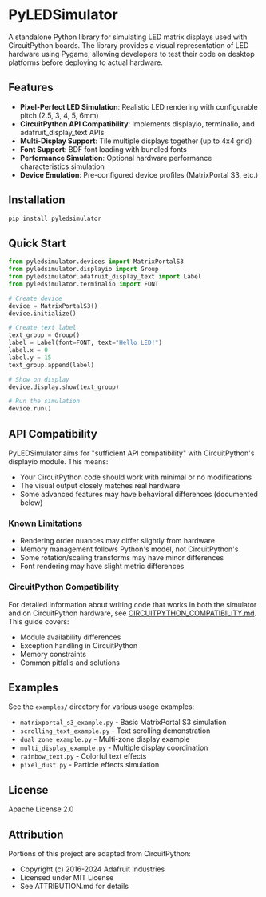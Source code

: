 # PyLEDSimulator

A standalone Python library for simulating LED matrix displays used with CircuitPython boards. The library provides a visual representation of LED hardware using Pygame, allowing developers to test their code on desktop platforms before deploying to actual hardware.

## Features

- **Pixel-Perfect LED Simulation**: Realistic LED rendering with configurable pitch (2.5, 3, 4, 5, 6mm)
- **CircuitPython API Compatibility**: Implements displayio, terminalio, and adafruit_display_text APIs
- **Multi-Display Support**: Tile multiple displays together (up to 4x4 grid)
- **Font Support**: BDF font loading with bundled fonts
- **Performance Simulation**: Optional hardware performance characteristics simulation
- **Device Emulation**: Pre-configured device profiles (MatrixPortal S3, etc.)

## Installation

```bash
pip install pyledsimulator
```

## Quick Start

```python
from pyledsimulator.devices import MatrixPortalS3
from pyledsimulator.displayio import Group
from pyledsimulator.adafruit_display_text import Label
from pyledsimulator.terminalio import FONT

# Create device
device = MatrixPortalS3()
device.initialize()

# Create text label
text_group = Group()
label = Label(font=FONT, text="Hello LED!")
label.x = 0
label.y = 15
text_group.append(label)

# Show on display
device.display.show(text_group)

# Run the simulation
device.run()
```

## API Compatibility

PyLEDSimulator aims for "sufficient API compatibility" with CircuitPython's displayio module. This means:
- Your CircuitPython code should work with minimal or no modifications
- The visual output closely matches real hardware
- Some advanced features may have behavioral differences (documented below)

### Known Limitations

- Rendering order nuances may differ slightly from hardware
- Memory management follows Python's model, not CircuitPython's
- Some rotation/scaling transforms may have minor differences
- Font rendering may have slight metric differences

### CircuitPython Compatibility

For detailed information about writing code that works in both the simulator and on CircuitPython hardware, see [CIRCUITPYTHON_COMPATIBILITY.md](CIRCUITPYTHON_COMPATIBILITY.md). This guide covers:
- Module availability differences
- Exception handling in CircuitPython
- Memory constraints
- Common pitfalls and solutions

## Examples

See the `examples/` directory for various usage examples:
- `matrixportal_s3_example.py` - Basic MatrixPortal S3 simulation
- `scrolling_text_example.py` - Text scrolling demonstration
- `dual_zone_example.py` - Multi-zone display example
- `multi_display_example.py` - Multiple display coordination
- `rainbow_text.py` - Colorful text effects
- `pixel_dust.py` - Particle effects simulation

## License

Apache License 2.0

## Attribution

Portions of this project are adapted from CircuitPython:
- Copyright (c) 2016-2024 Adafruit Industries
- Licensed under MIT License
- See ATTRIBUTION.md for details